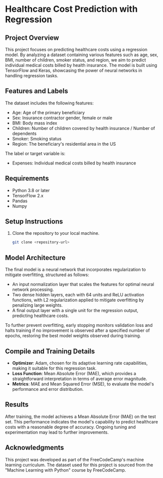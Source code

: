 # Healthcare Cost Prediction with Regression

## Project Overview
This project focuses on predicting healthcare costs using a regression model. By analyzing a dataset containing various features such as age, sex, BMI, number of children, smoker status, and region, we aim to predict individual medical costs billed by health insurance. The model is built using TensorFlow and Keras, showcasing the power of neural networks in handling regression tasks.

## Features and Labels
The dataset includes the following features:
- Age: Age of the primary beneficiary
- Sex: Insurance contractor gender, female or male
- BMI: Body mass index
- Children: Number of children covered by health insurance / Number of dependents
- Smoker: Smoking status
- Region: The beneficiary's residential area in the US

The label or target variable is:
- Expenses: Individual medical costs billed by health insurance

## Requirements
- Python 3.8 or later
- TensorFlow 2.x
- Pandas
- Numpy


## Setup Instructions
1. Clone the repository to your local machine.
   ```bash
   git clone <repository-url>

## Model Architecture
The final model is a neural network that incorporates regularization to mitigate overfitting, structured as follows:
- An input normalization layer that scales the features for optimal neural network processing.
- Two dense hidden layers, each with 64 units and ReLU activation functions, with L2 regularization applied to mitigate overfitting by penalizing large weights.
- A final output layer with a single unit for the regression output, predicting healthcare costs.

To further prevent overfitting, early stopping monitors validation loss and halts training if no improvement is observed after a specified number of epochs, restoring the best model weights observed during training.

## Compile and Training Details
- **Optimizer**: Adam, chosen for its adaptive learning rate capabilities, making it suitable for this regression task.
- **Loss Function**: Mean Absolute Error (MAE), which provides a straightforward interpretation in terms of average error magnitude.
- **Metrics**: MAE and Mean Squared Error (MSE), to evaluate the model's performance and error distribution.

## Results
After training, the model achieves a Mean Absolute Error (MAE) on the test set. This performance indicates the model's capability to predict healthcare costs with a reasonable degree of accuracy. Ongoing tuning and experimentation may lead to further improvements.

## Acknowledgments
This project was developed as part of the FreeCodeCamp's machine learning curriculum. The dataset used for this project is sourced from the "Machine Learning with Python" course by FreeCodeCamp.
